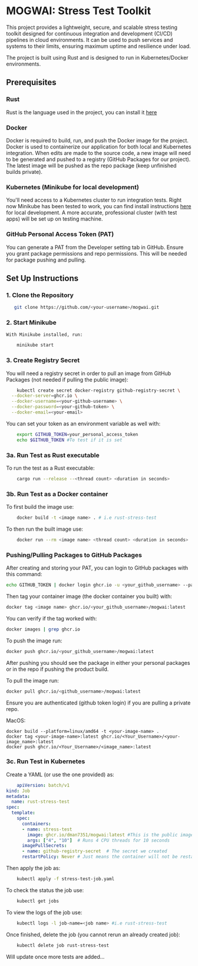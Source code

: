 # MOGWAI: Stress Test Toolkit
This project provides a lightweight, secure, and scalable stress testing toolkit designed for continuous integration and development (CI/CD) pipelines in cloud environments. It can be used to push services and systems to their limits, ensuring maximum uptime and resilience under load.

The project is built using Rust and is designed to run in Kubernetes/Docker environments.

## Prerequisites

### Rust
Rust is the language used in the project, you can install it [here](https://www.rust-lang.org/tools/install)

### Docker
Docker is required to build, run, and push the Docker image for the project. Docker is used to containerize our application for both local and Kubernetes integration. When edits are made to the source code, a new image will need to be generated and pushed to a registry (GitHub Packages for our project). The latest image will be pushed as the repo package (keep unfinished builds private).

### Kubernetes (Minikube for local development)
You'll need access to a Kubernetes cluster to run integration tests. Right now Minikube has been tested to work, you can find install instructions [here](https://minikube.sigs.k8s.io/docs/) for local development. A more accurate, professional cluster (with test apps) will be set up on testing machine.

### GitHub Personal Access Token (PAT)
You can generate a PAT from the Developer setting tab in GitHub. Ensure you grant package permissions and repo permissions. This will be needed for package pushing and pulling.

## Set Up Instructions
### 1. **Clone the Repository**

```bash
   git clone https://github.com/<your-username>/mogwai.git
```
### 2. **Start Minikube**
    With Minikube installed, run:
```bash
    minikube start
```
### 3. **Create Registry Secret**
You will need a registry secret in order to pull an image from GitHub Packages (not needed if pulling the public image):
```bash
    kubectl create secret docker-registry github-registry-secret \
  --docker-server=ghcr.io \
  --docker-username=<your-github-username> \
  --docker-password=<your-github-token> \
  --docker-email=<your-email>
```
You can set your token as an environment variable as well with:
```bash
    export GITHUB_TOKEN=your_personal_access_token
    echo $GITHUB_TOKEN #To test if it is set 
```
### 3a. **Run Test as Rust executable** 
To run the test as a Rust executable:
```bash
    cargo run --release --<thread count> <duration in seconds>
```

### 3b. **Run Test as a Docker container**
To first build the image use:
```bash
    docker build -t <image name> . # i.e rust-stress-test
```
To then run the built image use:
```bash
    docker run --rm <image name> <thread count> <duration in seconds>
```

### Pushing/Pulling Packages to GitHub Packages

After creating and storing your PAT, you can login to GitHub packages with this command:
```bash
echo GITHUB_TOKEN | docker login ghcr.io -u <your_github_username> --password-stdin
```
Then tag your container image (the docker container you built) with:
```bash
docker tag <image name> ghcr.io/<your_github_username>/mogwai:latest
```

You can verify if the tag worked with:
```bash
docker images | grep ghcr.io
```

To push the image run:
```bash
docker push ghcr.io/<your_github_username>/mogwai:latest
```
After pushing you should see the package in either your personal packages or in the repo if pushing the product build.

To pull the image run:
```bash
docker pull ghcr.io/<github_username>/mogwai:latest
```
Ensure you are authenticated (github token login) if you are pulling a private repo.


MacOS:
```
docker build --platform=linux/amd64 -t <your-image-name> .
docker tag <your-image-name>:latest ghcr.io/<Your_Username>/<your-image_name>:latest
docker push ghcr.io/<Your_Username>/<image_name>:latest
```

### 3c. **Run Test in Kubernetes**
Create a YAML (or use the one provided) as:
```yaml
    apiVersion: batch/v1
kind: Job
metadata:
  name: rust-stress-test
spec:
  template:
    spec:
      containers:
      - name: stress-test
        image: ghcr.io/dman7351/mogwai:latest #This is the public image tied to the project repo (change this for local testing to match your private image)
        args: ["4", "10"]  # Runs 4 CPU threads for 10 seconds
      imagePullSecrets:
      - name: github-registry-secret  # The secret we created
      restartPolicy: Never # Just means the container will not be restarted
```

Then apply the job as:
```bash
    kubectl apply -f stress-test-job.yaml
```

To check the status the job use:
```bash
    kubectl get jobs
```

To view the logs of the job use:
```bash
    kubectl logs -l job-name=<job name> #i.e rust-stress-test
```

Once finished, delete the job (you cannot rerun an already created job):
```bash
    kubectl delete job rust-stress-test
```


Will update once more tests are added...
